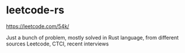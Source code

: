 # leetcode-rs
https://leetcode.com/54k/

Just a bunch of problem, mostly solved in Rust language, from different sources
Leetcode, CTCI, recent interviews
